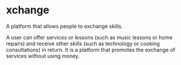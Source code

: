 # **xchange**

A platform that allows people to exchange skills.

A user can offer services or lessons (such as music lessons or home repairs) and receive other skills (such as technology or cooking consultations) in return.
It is a platform that promotes the exchange of services without using money.





   

